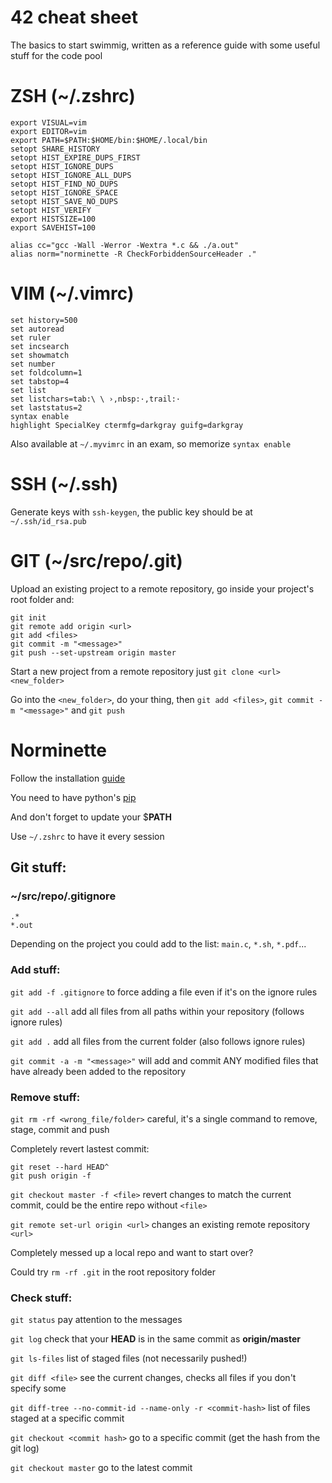 # 42 cheat sheet

The basics to start swimmig, written as a reference guide with some useful stuff for the code pool

# ZSH (~/.zshrc)

```
export VISUAL=vim
export EDITOR=vim
export PATH=$PATH:$HOME/bin:$HOME/.local/bin
setopt SHARE_HISTORY
setopt HIST_EXPIRE_DUPS_FIRST
setopt HIST_IGNORE_DUPS
setopt HIST_IGNORE_ALL_DUPS
setopt HIST_FIND_NO_DUPS
setopt HIST_IGNORE_SPACE
setopt HIST_SAVE_NO_DUPS
setopt HIST_VERIFY
export HISTSIZE=100
export SAVEHIST=100

alias cc="gcc -Wall -Werror -Wextra *.c && ./a.out"
alias norm="norminette -R CheckForbiddenSourceHeader ."
```

# VIM (~/.vimrc)

```
set history=500
set autoread
set ruler
set incsearch
set showmatch
set number
set foldcolumn=1
set tabstop=4
set list
set listchars=tab:\ \ ›,nbsp:·,trail:·
set laststatus=2
syntax enable
highlight SpecialKey ctermfg=darkgray guifg=darkgray
```

Also available at `~/.myvimrc` in an exam, so memorize `syntax enable`

# SSH (~/.ssh)

Generate keys with `ssh-keygen`, the public key should be at `~/.ssh/id_rsa.pub`

# GIT (~/src/repo/.git)

Upload an existing project to a remote repository, go inside your project's root folder and:

```
git init
git remote add origin <url>
git add <files>
git commit -m "<message>"
git push --set-upstream origin master
```

Start a new project from a remote repository just `git clone <url> <new_folder>`

Go into the `<new_folder>`, do your thing, then `git add <files>`, `git commit -m "<message>"` and `git push`

# Norminette

Follow the installation [guide](https://github.com/42School/norminette)

You need to have python's [pip](https://pip.pypa.io/en/stable/installation/)

And don't forget to update your $**PATH**

Use `~/.zshrc` to have it every session

## Git stuff:

### ~/src/repo/.gitignore
```
.*
*.out
```

Depending on the project you could add to the list: `main.c`, `*.sh`, `*.pdf`...

### Add stuff:

`git add -f .gitignore` to force adding a file even if it's on the ignore rules

`git add --all` add all files from all paths within your repository (follows ignore rules)

`git add .` add all files from the current folder (also follows ignore rules)

`git commit -a -m "<message>"` will add and commit ANY modified files that have already been added to the repository

### Remove stuff:

`git rm -rf <wrong_file/folder>` careful, it's a single command to remove, stage, commit and push

Completely revert lastest commit:
```
git reset --hard HEAD^
git push origin -f
```

`git checkout master -f <file>` revert changes to match the current commit, could be the entire repo without `<file>`

`git remote set-url origin <url>` changes an existing remote repository `<url>`

Completely messed up a local repo and want to start over?

Could try `rm -rf .git` in the root repository folder

### Check stuff:

`git status` pay attention to the messages
 
`git log` check that your __HEAD__ is in the same commit as __origin/master__

`git ls-files` list of staged files (not necessarily pushed!)

`git diff <file>` see the current changes, checks all files if you don't specify some

`git diff-tree --no-commit-id --name-only -r <commit-hash>` list of files staged at a specific commit

`git checkout <commit hash>` go to a specific commit (get the hash from the git log)

`git checkout master` go to the latest commit
